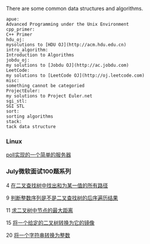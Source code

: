 There are some common data structures and algorithms.
```
apue:
Advanced Programming under the Unix Environment
cpp_primer:
C++ Primer
hdu_oj:
mysolutions to [HDU OJ](http://acm.hdu.edu.cn)
intro_algorithm:
Introduction to Algorithms
jobdu_oj:
my solutions to [Jobdu OJ](http://ac.jobdu.com)
LeetCode:
my solutions to [LeetCode OJ](http://oj.leetcode.com)
misc:
something cannot be categoried
ProjectEuler:
my solutions to Project Euler.net
sgi_stl:
SGI STL
sort:
sorting algorithms
stack:
tack data structure
```

### Linux

[poll实现的一个简单的服务器](https://github.com/luofengmacheng/algorithms/blob/master/apue/14_chapter/server_poll.c)

### July微软面试100题系列

4 [在二叉查找树中找出和为某一值的所有路径](https://github.com/luofengmacheng/algorithms/blob/master/july_100/4.cpp)

9 [判断整数序列是不是二叉查找树的后序遍历结果](https://github.com/luofengmacheng/algorithms/blob/master/july_100/9.cpp)

11 [求二叉树中节点的最大距离](https://github.com/luofengmacheng/algorithms/blob/master/july_100/11.cpp)

15 [将一个给定的二叉树转换为它的镜像](https://github.com/luofengmacheng/algorithms/blob/master/july_100/15.cpp)

20 [将一个字符串转换为整数](https://github.com/luofengmacheng/algorithms/blob/master/LeetCode/string_to_integer.cpp)
